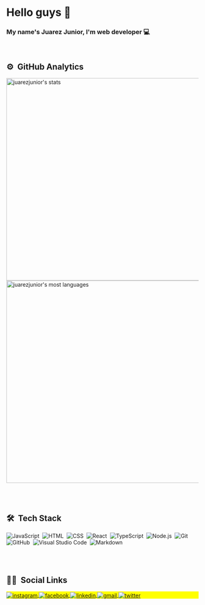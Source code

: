 <h1>Hello guys 👋</h1>

<h3>My name's Juarez Junior, I'm web developer 💻</h3>
<br>

## ⚙ &nbsp;GitHub Analytics

<p align="left">
<img width="530em" src="https://github-readme-stats.vercel.app/api?username=jjr17&show_icons=true&theme=vision-friendly-dark" alt="juarezjunior's stats"/>
<img width="530em" src="https://github-readme-stats.vercel.app/api/top-langs/?username=jjr17&layout=compact&theme=vision-friendly-dark" alt="juarezjunior's most languages"/>
  
<br><br>
  
  
  ## 🛠 &nbsp;Tech Stack
  
  ![JavaScript](http://img.shields.io/badge/-JavaScript-05122A?style=flat&logo=javascript)&nbsp;
  ![HTML](http://img.shields.io/badge/-HTML-05122A?style=flat&logo=HTML5)&nbsp;
  ![CSS](http://img.shields.io/badge/-CSS-05122A?style=flat&logo=CSS3&logoColor=1572B6)&nbsp;
  ![React](http://img.shields.io/badge/-React-05122A?style=flat&logo=react)&nbsp;
  ![TypeScript](http://img.shields.io/badge/-TypeScript-05122A?style=flat&logo=typescript)&nbsp;
  ![Node.js](http://img.shields.io/badge/-Node.js-05122A?style=flat&logo=node.js)&nbsp;
  ![Git](http://img.shields.io/badge/-Git-05122A?style=flat&logo=git)&nbsp;
  ![GitHub](http://img.shields.io/badge/-GitHub-05122A?style=flat&logo=github)&nbsp;
  ![Visual Studio Code](http://img.shields.io/badge/-Visual%20Studio%20Code-05122A?style=flat&logo=visual-studio-code&logoColor=007ACC)&nbsp;
  ![Markdown](http://img.shields.io/badge/-Markdown-05122A?style=flat&logo=markdown)&nbsp;
  
  <br><br>
  
  ## 👦🏻 &nbsp;Social Links
  
  <p align="left" style="background:yellow">
  <a href="https://instagram.com/jjr_7" target="_blank">
    <img align="center" src="https://img.shields.io/badge/-jjr_7-05122A?style=flat&logo=instagram" alt="instagram"/>
  </a>
  <a href="https://www.facebook.com/jj.jjr7" target="_blank">
    <img align="center" src="https://img.shields.io/badge/-Juarez Junior-05122A?style=flat&logo=facebook" alt="facebook"/>
  </a>
  </a>
    <a href="https://www.linkedin.com/in/juarezjunior7" target="_blank">
    <img align="center" src="https://img.shields.io/badge/-Juarez Junior-05122A?style=flat&logo=linkedin" alt="linkedin"/>
  </a>
  <a href="mailto:jmjj.jr7@gmail.com" target="_blank">
    <img align="center" src="https://img.shields.io/badge/-Juarez Junior-05122A?style=flat&logo=gmail" alt="gmail"/>
  </a>
  <a href=https://twitter.com/jjr_7 target="_blank">
    <img align="center" src="https://img.shields.io/badge/-jjr_7-05122A?style=flat&logo=twitter" alt="twitter"/>
  </a>
  
